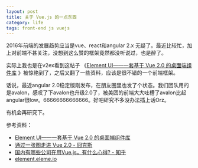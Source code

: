 ```yaml
---
layout: post
title: 关于 Vue.js 的一点东西
category: life
tags: front-end js vuejs
---
```


2016年前端的发展趋势应当是vue、react和angular 2.x 无疑了。最近比较忙，加上对前端不甚关注，没想到这么赞的框架竟然都没听说过，也是醉了。

实际上我也是在v2ex看到这帖子 《[Element UI——一套基于 Vue 2.0 的桌面端组件库](https://www.v2ex.com/t/308080) 》被惊艳到了，之后又翻了一些资料，应该是很不错的一个前端框架。

话说，最近angular 2.0稳定版刚发布，在朋友圈里也发了个状态。我们团队用的是avalon，感叹了下avalon也升级2.0了，被美团的前端大大吐槽了avalon比起angular很low。66666666666666。好吧研究不多没办法插上话Orz。

有机会再研究下。


参考资料：

* [Element UI——一套基于 Vue 2.0 的桌面端组件库](https://www.v2ex.com/t/308080)
* [通过一张图走进 Vue 2.0 - 囧克斯](http://jiongks.name/blog/a-big-map-to-intro-vue-next/?utm_source=tuicool&utm_medium=referral)
* [国内有哪些公司在用Vue.js，有什么心得? - 知乎](https://www.zhihu.com/question/38213423)
* [element.eleme.io](http://element.eleme.io/)
